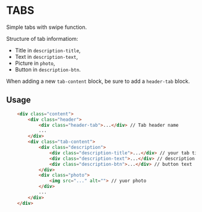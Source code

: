 # TABS
Simple tabs with swipe function.  

Structure of tab informatiom:
* Title in `description-title`,
* Text in `description-text`,
* Picture in `photo`,
* Button in `description-btn`.  

When adding a new `tab-content` block, be sure to add a `header-tab` block.

## Usage
```html
    <div class="content"> 
        <div class="header">
            <div class="header-tab">...</div> // Tab header name
            ...
        </div>
        <div class="tab-content">
            <div class="description">
                <div class="description-title">...</div> // your tab title
                <div class="description-text">...</div> // description text of the current tab
                <div class="description-btn">...</div> // button text
            </div>
            <div class="photo">
                <img src="..." alt=""> // yuor photo
            </div>
            ...
        </div>
    </div>
```